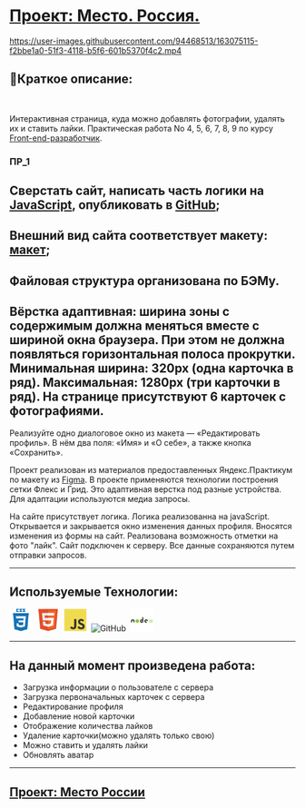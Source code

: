 # [Проект: Место. Россия.](https://baturinss.github.io/mesto/)
https://user-images.githubusercontent.com/94468513/163075115-f2bbe1a0-51f3-4118-b5f6-601b5370f4c2.mp4
 ## 📃Краткое описание:
</br>

Интерактивная страница, куда можно добавлять фотографии, удалять их и ставить лайки. Практическая работа No 4, 5, 6, 7, 8, 9 по курсу [Front-end-разработчик](https://practicum.yandex.ru/web/).

### ПР_1
  Cверстать сайт, написать часть логики на [JavaScript](https://developer.mozilla.org/en-US/docs/Web/JavaScript), опубликовать в [GitHub](https://github.com/);
---
  Внешний вид сайта соответствует макету: [макет](https://www.figma.com/file/2cn9N9jSkmxD84oJik7xL7/JavaScript.-Sprint-4?node-id=0%3A1);
---
  Файловая структура организована по БЭМу.
---
  Вёрстка адаптивная: ширина зоны с содержимым должна меняться вместе с шириной окна браузера. При этом не должна появляться горизонтальная полоса прокрутки. Минимальная ширина: 320px (одна карточка в ряд). Максимальная: 1280px (три карточки в ряд). На странице присутствуют 6 карточек с фотографиями.
---
  Реализуйте одно диалоговое окно из макета — «Редактировать профиль». В нём два поля: «Имя» и «О себе», а также кнопка «Сохранить».

Проект реализован из материалов предоставленных Яндекс.Практикум по макету из [Figma](https://www.figma.com/). В проекте применяются технологии построения сетки Флекс и Грид. Это адаптивная верстка под разные устройства. Для адаптации используются медиа запросы.

На сайте присутствует логика. Логика реализованна на javaScript. Открывается и закрывается окно изменения данных профиля. Вносятся изменения из формы на сайт. Реализована возможность отметки на фото "лайк". Сайт подключен к серверу. Все данные сохраняются путем отправки запросов.

---

 ## Используемые Технологии:
  <img src="https://github.com/devicons/devicon/blob/master/icons/css3/css3-plain-wordmark.svg"  title="CSS3" alt="CSS" width="40" height="40"/>&nbsp;
  <img src="https://github.com/devicons/devicon/blob/master/icons/html5/html5-original.svg" title="HTML5" alt="HTML" width="40" height="40"/>&nbsp;
  <img src="https://github.com/devicons/devicon/blob/master/icons/javascript/javascript-original.svg" title="JavaScript" alt="JavaScript" width="40" height="40"/>&nbsp;
  <img src="https://user-images.githubusercontent.com/78322084/162064174-194ac89a-024d-4839-aae3-22d9ee4e3a33.png"  title="GitHub" alt="GitHub" width="40" height="40"/>&nbsp;
  <img src="https://github.com/devicons/devicon/blob/master/icons/nodejs/nodejs-original-wordmark.svg" title="NodeJS" alt="NodeJS" width="40" height="40"/>&nbsp;

---

## На данный момент произведена работа:

  - Загрузка информации о пользователе с сервера
  - Загрузка первоначальных карточек с сервера
  - Редактирование профиля
  - Добавление новой карточки
  - Отображение количества лайков
  - Удаление карточки(можно удалять только свою)
  - Можно ставить и удалять лайки
  - Обновлять аватар

---

## [Проект: Место России](https://baturinss.github.io/mesto/)
